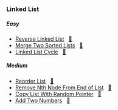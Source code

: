 ### Linked List

##### Easy
- [Reverse Linked List](https://leetcode.com/problems/reverse-linked-list/) &nbsp;&nbsp;[📄](/linked_list/ReverseLinkedList.java)
- [Merge Two Sorted Lists](https://leetcode.com/problems/merge-two-sorted-lists/) &nbsp;&nbsp;[📄](/linked_list/MergeTwoSortedLists.java)
- [Linked List Cycle](https://leetcode.com/problems/linked-list-cycle/) &nbsp;&nbsp;[📄](/linked_list/LinkedListCycle.java)

##### Medium
- [Reorder List](https://leetcode.com/problems/reorder-list/) &nbsp;&nbsp;[📄](/linked_list/ReorderList.java)
- [Remove Nth Node From End of List](https://leetcode.com/problems/remove-nth-node-from-end-of-list/) &nbsp;&nbsp;[📄](/linked_list/RemoveNthNodeFromEnd.java)
- [Copy List With Random Pointer](https://leetcode.com/problems/copy-list-with-random-pointer/) &nbsp;&nbsp;[📄](/linked_list/CopyListWithRandomPointer.java)
- [Add Two Numbers](https://leetcode.com/problems/add-two-numbers/) &nbsp;&nbsp;[📄](/linked_list/AddTwoNumbers.java)